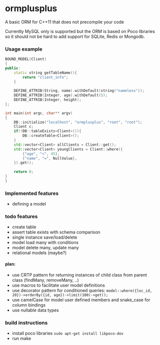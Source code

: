 # ormplusplus
A basic ORM for C++11 that does not precompile your code

Currently MySQL only is supported but the ORM is based on Poco libraries so it should not be hard to add support for SQLite, Redis or Mongodb.

### Usage example
```cpp
BOUND_MODEL(Client)
{
public:
	static string getTableName(){
		return "client_info";
	}
	
	DEFINE_ATTRIB(String, name).withDefault(string("nameless"));
	DEFINE_ATTRIB(Integer, age).withDefault(5);
	DEFINE_ATTRIB(Integer, height);
};

int main(int argc, char** argv)
{
	DB::initialize("localhost", "ormplusplus", "root", "root");
	Client c;
	if(!DB::tableExists<Client>()){
		DB::createTable<Client>();
	}
	std::vector<Client> allClients = Client::get();
	std::vector<Client> youngClients = Client::where({
		{"age", "<", 45},
		{"name", "=", NullValue},
	}).get();
	
	return 0;
}
}
```
### Implemented features
- defining a model
### todo features
- create table
- assert table exists with schema comparison
- single instance save/load/delete
- model load many with conditions
- model delete many, update many
- relational models (maybe?)

#### plan:
- use CRTP pattern for returning instances of child class from parent class (findMany, removeMany, ..)
- use macros to facilitate user model definitions
- use decorator pattern for conditioned queries:  `model::where({loc_id, 20})->orderBy({id, age})->limit(100)->get();`
- use camelCase for model user defined members and snake_case for column bindings
- use nullable data types

### build instructions
- install poco libraries
``
sudo apt-get install libpoco-dev
``
- run make
